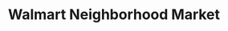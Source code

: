 ---
title: "Walmart Neighborhood Market"
url: /morgan-city/walmart-neighborhood-market/
shop: supermarket
---